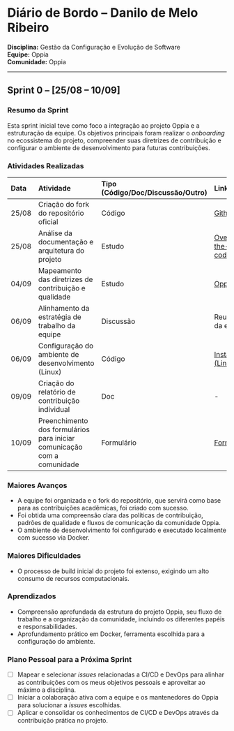 # Diário de Bordo – Danilo de Melo Ribeiro

**Disciplina:** Gestão da Configuração e Evolução de Software\
**Equipe:** Oppia\
**Comunidade:** Oppia

---

## Sprint 0 – \[25/08 – 10/09]

### Resumo da Sprint

Esta sprint inicial teve como foco a integração ao projeto Oppia e a estruturação da equipe. Os objetivos principais foram realizar o _onboarding_ no ecossistema do projeto, compreender suas diretrizes de contribuição e configurar o ambiente de desenvolvimento para futuras contribuições.

### Atividades Realizadas

| Data  | Atividade                                                               | Tipo (Código/Doc/Discussão/Outro) | Link/Referência                                                                                                                                      | Status    |
| :---- | :---------------------------------------------------------------------- | :-------------------------------- | :--------------------------------------------------------------------------------------------------------------------------------------------------- | :-------- |
| 25/08 | Criação do fork do repositório oficial                                  | Código                            | [Github](https://github.com/EngDann/oppia)                                                                                                           | Concluído |
| 25/08 | Análise da documentação e arquitetura do projeto                        | Estudo                            | [Overview-of-the-Oppia-codebase](https://github.com/oppia/oppia/wiki/Overview-of-the-Oppia-codebase)                                                 | Concluído |
| 04/09 | Mapeamento das diretrizes de contribuição e qualidade                   | Estudo                            | [Oppia Wiki](https://github.com/oppia/oppia/wiki)                                                                                                    | Concluído |
| 06/09 | Alinhamento da estratégia de trabalho da equipe                         | Discussão                         | Reunião interna da equipe                                                                                                                            | Concluído |
| 06/09 | Configuração do ambiente de desenvolvimento (Linux)                     | Código                            | [Installing Oppia (Linux; Docker)](https://github.com/oppia/oppia/wiki/Installing-Oppia-using-Docker)                                                | Concluído |
| 09/09 | Criação do relatório de contribuição individual                         | Doc                               | -                                                                                                                                                    | Concluído |
| 10/09 | Preenchimento dos formulários para iniciar comunicação com a comunidade | Formulário                        | [Forms](https://docs.google.com/forms/d/e/1FAIpQLSfoFLKT4BlNH2937mSMJATVaWq-yBSrq8p3jjrPwcMw3gaGcg/alreadyresponded?c=0&w=1&fbzx=947187622883277373) | Concluído |

### Maiores Avanços

-   A equipe foi organizada e o fork do repositório, que servirá como base para as contribuições acadêmicas, foi criado com sucesso.
-   Foi obtida uma compreensão clara das políticas de contribuição, padrões de qualidade e fluxos de comunicação da comunidade Oppia.
-   O ambiente de desenvolvimento foi configurado e executado localmente com sucesso via Docker.

### Maiores Dificuldades

-   O processo de build inicial do projeto foi extenso, exigindo um alto consumo de recursos computacionais.

### Aprendizados

-   Compreensão aprofundada da estrutura do projeto Oppia, seu fluxo de trabalho e a organização da comunidade, incluindo os diferentes papéis e responsabilidades.
-   Aprofundamento prático em Docker, ferramenta escolhida para a configuração do ambiente.

### Plano Pessoal para a Próxima Sprint

-   [ ] Mapear e selecionar _issues_ relacionadas a CI/CD e DevOps para alinhar as contribuições com os meus objetivos pessoais e aproveitar ao máximo a disciplina.
-   [ ] Iniciar a colaboração ativa com a equipe e os mantenedores do Oppia para solucionar a _issues_ escolhidas.
-   [ ] Aplicar e consolidar os conhecimentos de CI/CD e DevOps através da contribuição prática no projeto.
